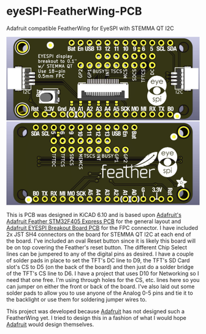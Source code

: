 # eyeSPI-FeatherWing-PCB
Adafruit compatible FeatherWing for EyeSPI with STEMMA QT I2C

![EyeSPI FetherWing front](eyeSPI-FeatherWing-front.png)
![EyeSPI FetherWing back](eyeSPI-FeatherWing-back.png)

This is PCB was designed in KiCAD 6.10 and is based upon [Adafruit's](https://www.adafruit.com/) [Adafruit Feather STM32F405 Express PCB](https://github.com/adafruit/Adafruit-Feather-STM32F405-Express-PCB) for the general layout and [Adafruit EYESPI Breakout Board PCB](https://github.com/adafruit/Adafruit-EYESPI-PCB) for the FPC connector.  I have included 2x JST SH4 connectors on the board for STEMMA QT I2C at each end of the board.  I've included an oval Reset button since it is likely this board will be on top covering the Feather's reset button.  The different Chip Select lines can be jumpered to any of the digital pins as desired.  I have a couple of solder pads in place to set the TFT's DC line to D9, the TFT's SD Card slot's CS to D5 (on the back of the board) and then just do a solder bridge of the TFT's CS line to D6.  I have a project that uses D10 for Networking so I need that one free.  I'm using through holes for the CS, etc. lines here so you can jumper on either the front or back of the board.  I've also laid out some solder pads to allow you to use anyone of the Analog 0-5 pins and tie it to the backlight or use them for soldering jumper wires to.

This project was developed because [Adafruit](https://www.adafruit.com/) has not designed such a FeatherWing yet.  I tried to design this in a fashion of what I would hope [Adafruit](https://www.adafruit.com/) would design themselves.
